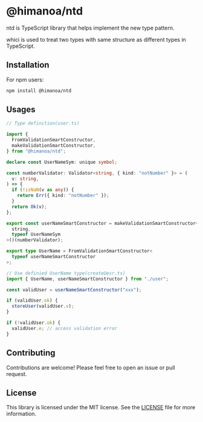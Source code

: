 # @himanoa/ntd

ntd is TypeScript library that helps implement the new type pattern.

whici is used to treat two types with same structure as different types in
TypeScript.

## Installation

For npm users:

```bash
npm install @himanoa/ntd
```

## Usages

```typescript
// Type definition(user.ts)

import {
  FromValidationSmartConstructor,
  makeValidationSmartConstructor,
} from "@himanoa/ntd";

declare const UserNameSym: unique symbol;

const numberValidator: Validator<string, { kind: "notNumber" }> = (
  v: string,
) => {
  if (!isNaN(v as any)) {
    return Err({ kind: "notNumber" });
  }
  return Ok(v);
};

export const userNameSmartConstructor = makeValidationSmartConstructor<
  string,
  typeof UserNameSym
>()(numberValidator);

export type UserName = FromValidationSmartConstructor<
  typeof userNameSmartConstructor
>;

// Use definied UserName type(createUesr.ts)
import { UserName, userNameSmartConstructor } from "./user";

const validUser = userNameSmartConstructor("xxx");

if (validUser.ok) {
  storeUser(validUser.v);
}

if (!validUser.ok) {
  validUser.e; // access validation error
}
```

## Contributing

Contributions are welcome! Please feel free to open an issue or pull request.

## License

This library is licensed under the MIT license. See the [LICENSE](./LICENSE)
file for more information.
